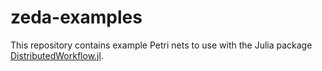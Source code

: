 # zeda-examples
This repository contains example Petri nets to use with the Julia package [DistributedWorkflow.jl](https://github.com/FiroozehDastur/DistributedWorkflow.jl). 

